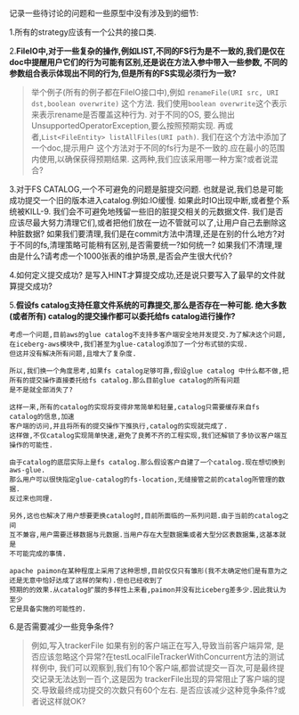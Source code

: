 记录一些待讨论的问题和一些原型中没有涉及到的细节:

1.所有的strategy应该有一个公共的接口类.

2.**FileIO中,对于一些复杂的操作,例如LIST,不同的FS行为是不一致的,我们是仅在doc中提醒用户它们的行为可能有区别,还是说在方法入参中带入一些参数,
不同的参数组合表示体现出不同的行为,但是所有的FS实现必须行为一致?**
>举个例子(所有的例子都在FileIO接口中),例如 `renameFile(URI src, URI dst,boolean overwrite)` 这个方法.
我们使用`boolean overwrite`这个表示来表示rename是否覆盖这种行为. 对于不同的OS,
要么抛出 UnsupportedOperatorException,要么按照预期实现.
再或者,`List<FileEntity> listAllFiles(URI path)`. 我们在这个方法中添加了一个doc,提示用户
这个方法对于不同的fs行为是不一致的.应在最小的范围内使用,以确保获得预期结果. 这两种,我们应该采用哪一种方案?或者说混合?


3.对于FS CATALOG,一个不可避免的问题是脏提交问题. 也就是说,我们总是可能成功提交一个旧的版本进入catalog.例如:IO缓慢.
如果此时IO出现中断,或者整个系统被KILL-9. 我们会不可避免地残留一些旧的脏提交相关的元数据文件.
我们是否应该尽最大努力清理它们,或者把他们放在一边不管就可以了,让用户自己去删除这种脏数据?
如果我们要清理,我们是在commit方法中清理,还是在别的什么地方?对于不同的fs,清理策略可能稍有区别,是否需要统一?如何统一?
如果我们不清理,理由是什么?请考虑一个1000张表的维护场景,是否会产生很大代价?

4.如何定义提交成功? 是写入HINT才算提交成功,还是说只要写入了最早的文件就算提交成功?

5.**假设fs catalog支持任意文件系统的可靠提交,那么是否存在一种可能. 绝大多数(或者所有)
catalog的提交操作都可以委托给fs catalog进行操作?**
```
考虑一个问题,目前aws的glue catalog不支持多客户端安全地并发提交.为了解决这个问题,
在iceberg-aws模块中,我们甚至为glue-catalog添加了一个分布式锁的实现.
但这并没有解决所有问题,且增大了复杂度.

所以,我们换一个角度思考,如果fs catalog足够可靠,假设glue catalog 中什么都不做,把所有的提交操作直接委托给fs catalog.那么目前glue catalog的所有问题
是不是就全部消失了?

这样一来,所有的catalog的实现将变得非常简单和轻量,catalog只需要缓存来自fs catalog的信息,加速
客户端的访问,并且将所有的提交操作下推执行,catalog的实现就完成了.
这样做,不仅catalog实现简单快速,避免了良莠不齐的工程实现,我们还解锁了多协议客户端互操作的可能性.

由于catalog的底层实际上是fs catalog.那么假设客户自建了一个catalog.现在想切换到aws-glue.
那么用户可以很快指定glue-catalog的fs-location,无缝接管之前的catalog所管理的数据.
反过来也同理.

另外,这也也解决了用户想要更换catalog时,目前所面临的一系列问题.由于当前的catalog之间
互不兼容,用户需要迁移数据与元数据.当用户存在大型数据集或者大型分区表数据集,这基本就是
不可能完成的事情.

apache paimon在某种程度上采用了这种思想,目前仅仅只有雏形(我不太确定他们是有意为之还是无意中恰好达成了这样的架构).但也已经收到了
预期的的效果.从catalog扩展的多样性上来看,paimon并没有比iceberg差多少.因此我认为至少
它是具备实施的可能性的.
```


6.是否需要减少一些竞争条件?
>例如,写入trackerFile 如果有别的客户端正在写入,导致当前客户端异常,
是否应该忽略这个异常?在testLocalFileTrackerWithConcurrent方法的测试样例中,
我们可以观察到,我们有10个客户端,都尝试提交一百次,可是最终提交记录无法达到一百个,这是因为
trackerFile出现的异常阻止了客户端的提交.导致最终成功提交的次数只有60个左右.
是否应该减少这种竞争条件?或者说这样就OK?
